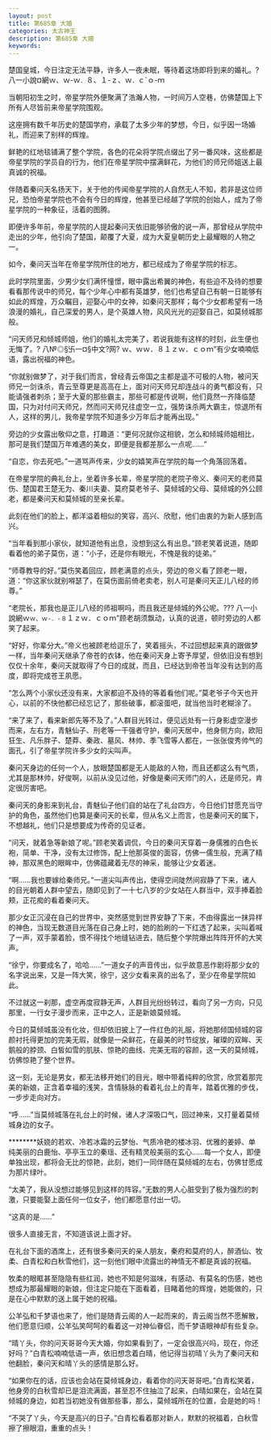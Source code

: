 ```yaml
---
layout: post
title: 第685章 大婚
categories: 太古神王
description: 第685章 大婚
keywords:
---
```


楚国皇城，今日注定无法平静，许多人一夜未眠，等待着这场即将到来的婚礼。? 八一小說¤網ｗ、ｗ-ｗ`．`８、１-ｚ、ｗ`．`ｃ`ｏ-ｍ

当朝阳初生之时，帝星学院外便聚满了浩瀚人物，一时间万人空巷，仿佛楚国上下所有人尽皆前来帝星学院围观。

这座拥有数千年历史的楚国学府，承载了太多少年的梦想，今日，似乎因一场婚礼，而迎来了别样的辉煌。

鲜艳的红地毯铺满了整个学院，各色的花朵将学院点缀出了另一番风味，这些都是帝星学院的学员自的行为，他们在帝星学院中摆满鲜花，为他们的师兄师姐送上最真诚的祝福。

伴随着秦问天名扬天下，关于他的传闻帝星学院的人自然无人不知，若非是这位师兄，恐怕帝星学院也不会有今日的辉煌，他甚至已经越了学院的创始人，成为了帝星学院的一种象征，活着的图腾。

即便许多年前，帝星学院的人提起秦问天依旧能够骄傲的说一声，那曾经从学院中走出的少年，他引向了楚国，颠覆了大夏，成为大夏皇朝历史上最耀眼的人物之一。

如今，秦问天当年在帝星学院所住的地方，都已经成为了帝星学院的标志。

此时学院里面，少男少女们满怀憧憬，眼中露出希翼的神色，有些迫不及待的想要看看那传说中的师兄，每个少年心中都有英雄梦，他们也希望自己有朝一日能够有如此的辉煌，万众瞩目，迎娶心中的女神，如秦问天那样；每个少女都希望有一场浪漫的婚礼，自己深爱的男人，是个英雄人物，风风光光的迎娶自己，如莫倾城那般。

“问天师兄和倾城师姐，他们的婚礼太完美了，若说我能有这样的时刻，此生便也无悔了。?  八№◎§卐一¤§中文?网?  ｗ、ｗｗ．８１ｚｗ．ｃｏｍ”有少女喃喃低语，露出祝福的神色。

“你就别做梦了，对于我们而言，曾经青云帝国之主都是遥不可极的人物，被问天师兄一剑诛杀，青云至尊更是高高在上，面对问天师兄却连战斗的勇气都没有，只能请强者刺杀；至于大夏的那些霸主，那些可都是传说啊，他们竟然一齐降临楚国，只为对付问天师兄，然而问天师兄往虚空一立，强势诛杀两大霸主，惊退所有人，这样的男儿，我帝星学院不知道多少万年后才能再出现。”

旁边的少女露出敬仰之意，打趣道：“更何况就你这相貌，怎么和倾城师姐相比，那可是我们楚国万年难遇的美女，即便是我都差那么一点呢……”

“自恋，你去死吧。”一道骂声传来，少女的嬉笑声在学院的每一个角落回荡着。

在帝星学院的典礼台上，坐着许多长辈，帝星学院的老院子帝义、秦问天的老师莫伤、楚国君王楚无为、秦川夫妻、莫府莫老爷子、莫倾城的父母、莫倾城的外公顾老，都是秦问天和莫倾城的至亲长辈。

此刻在他们的脸上，都洋溢着相似的笑容，高兴、欣慰，他们由衷的为新人感到高兴。

“当年看到那小家伙，就知道他有出息，没想到这么有出息。”顾老笑着说道，随即看着他的弟子莫伤，道：“小子，还是你有眼光，不愧是我的徒弟。”

“师尊教导的好。”莫伤笑着回应，顾老满意的点头，旁边的帝义看了顾老一眼，道：“你这家伙就别嘚瑟了，在莫伤面前倚老卖老，别人可是秦问天正儿八经的师尊。”

“老院长，那我也是正儿八经的师祖啊吗，而且我还是倾城的外公呢。??? 八一小說網ｗ`ｗ、ｗ-．-８`１ｚｗ．ｃｏｍ”顾老胡须飘动，认真的说道，顿时旁边的人都笑了起来。

“好好，你辈分大。”帝义也被顾老给逗乐了，笑着摇头，不过回想起来真的跟做梦一样，当年秦问天继承了帝苍的衣钵，他在秦问天身上寄予厚望，但依旧没有想到仅仅十余年，秦问天就取得了今日的成就，而且，已经达到帝苍当年没有达到的高度，即将完成苍王夙愿。

“怎么两个小家伙还没有来，大家都迫不及待的等着看他们呢。”莫老爷子今天也开心，以前的不快他都已经忘记了，那些破事，都滚蛋吧，就当他当时老糊涂了。

“来了来了，看来新郎先等不及了。”人群目光转过，便见远处有一行身影虚空漫步而来，左右方，青魅仙子、刑老等一干强者守护，秦问天居中，他身侧方向，欧阳狂生、凡乐胖子、楚莽、秦政、墓风、林帅、季飞雪等人都在，一张张俊秀帅气的面孔，引了帝星学院许多少女的尖叫声。

秦问天身边的任何一个人，放眼楚国都是无人能敌的人物，而且还都这么有气质，尤其是那林帅，好俊啊，以前从没见过他，好像是秦问天师门的人，还是师兄，肯定很厉害吧。

秦问天的身影来到礼台，青魅仙子他们自的站在了礼台四方，今日他们甘愿充当守护的角色，虽然他们也算是秦问天的长辈，但从名义上而言，也是秦问天的属下，不想越礼，他们只是想要成为传奇的见证者。

“问天，就着急等新娘了呢。”顾老笑着调侃，今日的秦问天穿着一身儒雅的白色长袍，简单、干净，没有太过修饰，配上他那英俊的面容，仿佛一儒生般，充满了精神，那双黑色的眼眸中，仿佛蕴藏着无尽的神采，能够让少女着迷。

“啊……我也要嫁给秦师兄。”一道尖叫声传出，使得空间陡然间寂静了下来，诸人的目光朝着人群中望去，随即见到了一十七八岁的少女站在人群当中，双手捧着脸颊，正花痴的看着秦问天。

那少女正沉浸在自己的世界中，突然感觉到世界安静了下来，不由得露出一抹异样的神色，当现无数道目光落在自己身上时，她的脸刷的一下红透了起来，尖叫着喊了一声，双手蒙着脸，恨不得找个地缝钻进去，随后整个学院爆出阵阵开怀的大笑声。

“徐宁，你要成名了，哈哈……”一道女子的声音传出，似乎故意恶作剧将那少女的名字说出来，又是一阵大笑，徐宁，这少女看来真的出名了，至少在帝星学院如此。

不过就这一刹那，虚空再度寂静无声，人群目光纷纷转过，看向了另一方向，只见那里，一行女子漫步而来，正中之人，正是新娘莫倾城。

今日的莫倾城虽没有化妆，但却依旧披上了一件红色的礼服，将她那倾国倾城的容颜衬托得更加的完美无瑕，就像是一朵鲜花，在最美的时节绽放，璀璨的双眸、天鹅般的脖颈、白皙如雪的肌肤、惊艳的曲线、完美无瑕的容颜，这一天的莫倾城，仿佛惊艳了整个世界。

这一刻，无论是男女，都无法移开她们的目光，眼中带着纯粹的欣赏，欣赏着那完美的新娘，正含着幸福的浅笑，含情脉脉的看着礼台上的青年，踏着优雅的步伐，一步步走向对方。

“呼……”当莫倾城落在礼台上的时候，诸人才深吸口气，回过神来，又打量着莫倾城身边的女子。

********妖娆的若欢、冷若冰霜的云梦怡、气质冷艳的楼冰羽、优雅的姜婷、单纯美丽的白鹿怡、亭亭玉立的秦瑶、还有精灵般美丽的玄心……每一个女人，即便单独出现，都将会无比的惊艳，此刻，她们一同伴随在莫倾城的左右，仿佛甘愿成为那片绿叶。

“太美了，我从没想过能够见到这样的阵容。”无数的男人心脏受到了极为强烈的刺激，只要能娶上面任何一位女子，他们都愿意付出一切。

“这真的是……”

很多人直接无言，不知道该说上面才好。

在礼台下面的酒席上，还有很多秦问天的亲人朋友，秦府和莫府的人，醉酒仙、牧柔、白青松和白秋雪他们，这一刻他们眼中流露出的神情无不都是真诚的祝福。

牧柔的眼眶甚至隐隐有些红润，她也不知是何滋味，有感动、有莫名的伤感，她也想成为那最耀眼的新娘，但注定只能在下面看着，目睹着他的辉煌，她能做的，只是在心中默默的送上属于她的祝福。

公羊弘和千梦语也来了，他们是随青云阁的人一起而来的，青云阁当然不愿解散，他们愿意归顺，公羊弘笑呵呵的看着这一对神仙眷侣，而千梦语眼神却有些复杂。

“晴丫头，你的问天哥哥今天大婚，你如果看到了，一定会很高兴吗，现在，你还好吗？”白青松喃喃低语一声，依旧想念着白晴，他记得当初晴丫头为了秦问天和他翻脸，秦问天和晴丫头的感情是那么好。

“如果你在的话，应该也会站在莫倾城身边，看着你的问天哥哥吧。”白青松笑着，他身旁的白秋雪却已是泪流满面，甚至忍不住抽泣了起来，白晴如果在，会站在莫倾城的身边，如若当初她没有做那些事，那么，莫倾城所在的位置，会是她的吗！

“不哭了丫头，今天是高兴的日子。”白青松看着那对新人，默默的祝福着，白秋雪擦了擦眼泪，重重的点头！
